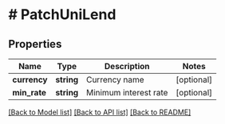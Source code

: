 # # PatchUniLend

## Properties

Name | Type | Description | Notes
------------ | ------------- | ------------- | -------------
**currency** | **string** | Currency name | [optional] 
**min_rate** | **string** | Minimum interest rate | [optional] 

[[Back to Model list]](../../README.md#documentation-for-models) [[Back to API list]](../../README.md#documentation-for-api-endpoints) [[Back to README]](../../README.md)
